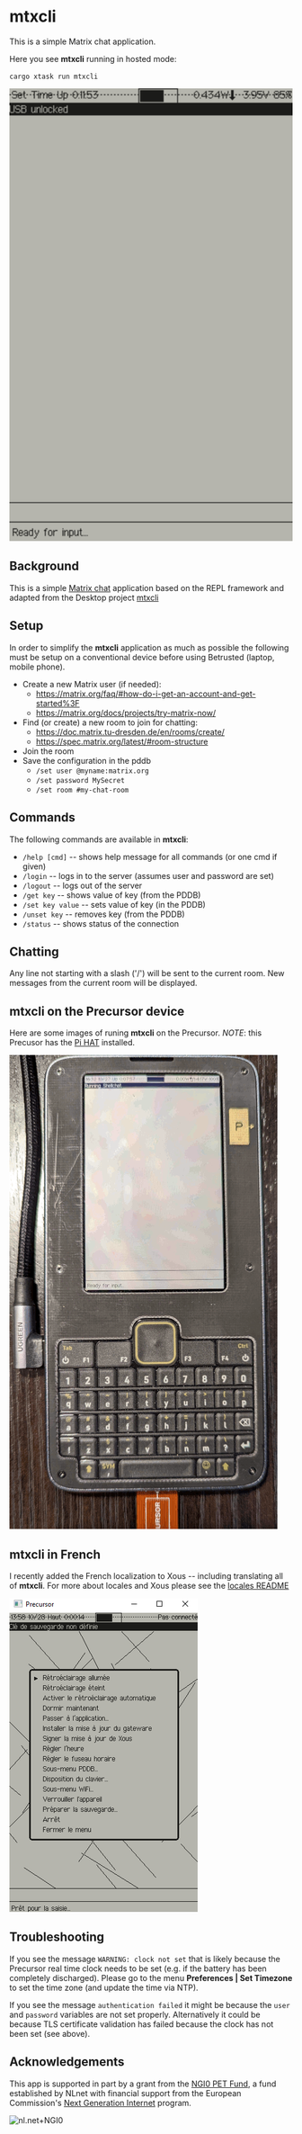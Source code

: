 # mtxcli

This is a simple Matrix chat application.

Here you see **mtxcli** running in hosted mode:

```
cargo xtask run mtxcli
```

![screenshot](mtxcli-emulator.gif)

## Background

This is a simple [Matrix chat](https://matrix.org/) application based on the REPL framework and adapted from the Desktop project [mtxcli](https://github.com/betrusted-io/mtxcli)

## Setup

In order to simplify the **mtxcli** application as much as possible the following
must be setup on a conventional device before using Betrusted (laptop, mobile phone).

* Create a new Matrix user (if needed):
  * https://matrix.org/faq/#how-do-i-get-an-account-and-get-started%3F
  * https://matrix.org/docs/projects/try-matrix-now/
* Find (or create) a new room to join for chatting:
  * https://doc.matrix.tu-dresden.de/en/rooms/create/
  * https://spec.matrix.org/latest/#room-structure
* Join the room
* Save the configuration in the pddb
  * `/set user @myname:matrix.org`
  * `/set password MySecret`
  * `/set room #my-chat-room`

## Commands

The following commands are available in **mtxcli**:
* `/help [cmd]` -- shows help message for all commands (or one cmd if given)
* `/login` -- logs in to the server (assumes user and password are set)
* `/logout` -- logs out of the server
* `/get key` -- shows value of key (from the PDDB)
* `/set key value` -- sets value of key (in the PDDB)
* `/unset key` -- removes key (from the PDDB)
* `/status` -- shows status of the connection

## Chatting

Any line not starting with a slash ('/') will be sent to the current room.
New messages from the current room will be displayed.

## mtxcli on the Precursor device

Here are some images of runing **mtxcli** on the Precursor.
_NOTE_: this Precusor has the [Pi HAT](https://github.com/betrusted-io/betrusted-wiki/wiki/Updates-for-Advanced-Users#failsafe-method) installed.

![screenshot](mtxcli-precursor.gif)

## mtxcli in French

I recently added the French localization to Xous -- including
translating all of **mtxcli**. For more about locales and
Xous please see the [locales README](https://github.com/betrusted-io/xous-core/blob/main/locales/README.md)

![screenshot](xous-french.png)

## Troubleshooting

If you see the message `WARNING: clock not set` that is likely because
the Precursor real time clock needs to be set (e.g. if the battery
has been completely discharged). Please go to the menu
**Preferences | Set Timezone** to set the time zone
(and update the time via NTP).

If you see the message `authentication failed` it might be because
the `user` and `password` variables are not set properly.
Alternatively it could be because TLS certificate validation
has failed because the clock has not been set (see above).

## Acknowledgements

This app is supported in part by a grant from the
[NGI0 PET Fund](https://nlnet.nl/PET/),
a fund established by NLnet with financial support from the
European Commission's [Next Generation Internet](https://www.ngi.eu/) program.

![nl.net+NGI0](https://www.crowdsupply.com/img/001b/precursor-grant-logos_png_md-xl.jpg)
